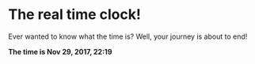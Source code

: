 # The real time clock!

Ever wanted to know what the time is? Well, your journey is about to end!

**The time is Nov 29, 2017, 22:19**
